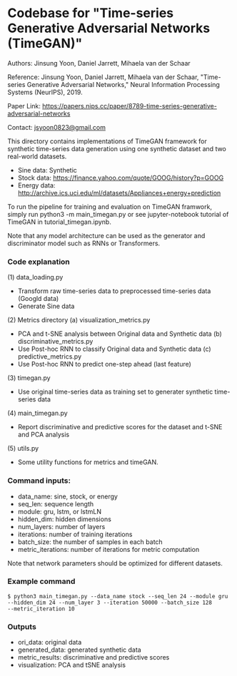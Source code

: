 # Codebase for "Time-series Generative Adversarial Networks (TimeGAN)"

Authors: Jinsung Yoon, Daniel Jarrett, Mihaela van der Schaar

Reference: Jinsung Yoon, Daniel Jarrett, Mihaela van der Schaar,
"Time-series Generative Adversarial Networks,"
Neural Information Processing Systems (NeurIPS), 2019.

Paper Link: https://papers.nips.cc/paper/8789-time-series-generative-adversarial-networks

Contact: jsyoon0823@gmail.com

This directory contains implementations of TimeGAN framework for synthetic time-series data generation
using one synthetic dataset and two real-world datasets.

- Sine data: Synthetic
- Stock data: https://finance.yahoo.com/quote/GOOG/history?p=GOOG
- Energy data: http://archive.ics.uci.edu/ml/datasets/Appliances+energy+prediction

To run the pipeline for training and evaluation on TimeGAN framwork, simply run
python3 -m main_timegan.py or see jupyter-notebook tutorial of TimeGAN in tutorial_timegan.ipynb.

Note that any model architecture can be used as the generator and
discriminator model such as RNNs or Transformers.

### Code explanation

(1) data_loading.py

- Transform raw time-series data to preprocessed time-series data (Googld data)
- Generate Sine data

(2) Metrics directory
(a) visualization_metrics.py

- PCA and t-SNE analysis between Original data and Synthetic data
  (b) discriminative_metrics.py
- Use Post-hoc RNN to classify Original data and Synthetic data
  (c) predictive_metrics.py
- Use Post-hoc RNN to predict one-step ahead (last feature)

(3) timegan.py

- Use original time-series data as training set to generater synthetic time-series data

(4) main_timegan.py

- Report discriminative and predictive scores for the dataset and t-SNE and PCA analysis

(5) utils.py

- Some utility functions for metrics and timeGAN.

### Command inputs:

- data_name: sine, stock, or energy
- seq_len: sequence length
- module: gru, lstm, or lstmLN
- hidden_dim: hidden dimensions
- num_layers: number of layers
- iterations: number of training iterations
- batch_size: the number of samples in each batch
- metric_iterations: number of iterations for metric computation

Note that network parameters should be optimized for different datasets.

### Example command

```shell
$ python3 main_timegan.py --data_name stock --seq_len 24 --module gru
--hidden_dim 24 --num_layer 3 --iteration 50000 --batch_size 128
--metric_iteration 10
```

### Outputs

- ori_data: original data
- generated_data: generated synthetic data
- metric_results: discriminative and predictive scores
- visualization: PCA and tSNE analysis
